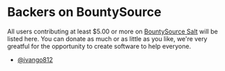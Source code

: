# Backers on BountySource

All users contributing at least $5.00 or more on [BountySource Salt](https://salt.bountysource.com/teams/trytravis)
will be listed here. You can donate as much or as little as you like, we're very greatful for the opportunity to
create software to help everyone.

- [@ivango812](https://github.com/ivango812)
